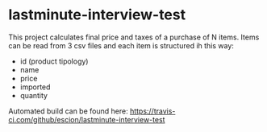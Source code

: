 # lastminute-interview-test
This project calculates final price and taxes of a purchase of N items.
Items can be read from 3 csv files and each item is structured ih this way:
   - id (product tipology)
   - name
   - price
   - imported
   - quantity

Automated build can be found here: https://travis-ci.com/github/escion/lastminute-interview-test

